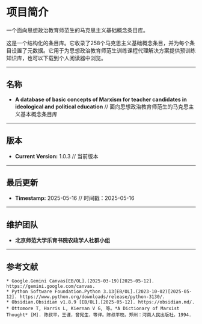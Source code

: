 # 项目简介
一个面向思想政治教育师范生的马克思主义基础概念条目库。<br>

这是一个结构化的条目库。它收录了258个马克思主义基础概念条目，并为每个条目设置了元数据。它用于为思想政治教育师范生训练课程代理解决方案提供预训练知识库，也可以下载到个人阅读器中浏览。

---
## 名称
* **A database of basic concepts of Marxism for teacher candidates in ideological and political education**  // 面向思想政治教育师范生的马克思主义基本概念条目库
---
## 版本
* **Current Version:** 1.0.3 // 当前版本
---
## 最后更新
* **Timestamp:** 2025-05-16 // 时间戳：2025-05-16
---
## 维护团队
* **北京师范大学乐育书院农政学人社群小组**
---
## 参考文献
    * Google.Gemini Canvas[EB/OL].(2025-03-19)[2025-05-12]. https://gemini.google.com/canvas.
    * Python Software Foundation.Python 3.13[EB/OL].(2023-10-02)[2025-05-12]. https://www.python.org/downloads/release/python-3130/.
    * Obsidian.Obsidian v1.8.9 [EB/OL].[2025-05-12]. https://obsidian.md/.
    * Ottomore T, Harris L, Kiernan V G, 等。*A Dictionary of Marxist Thought* [M]. 陈叔平，王谨，曾宪生，等译。陈叔平校。郑州：河南人民出版社，1994.

